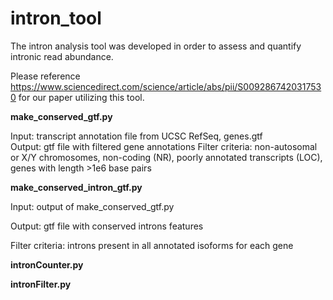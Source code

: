 # intron_tool

The intron analysis tool was developed in order to assess and quantify intronic read abundance.

Please reference https://www.sciencedirect.com/science/article/abs/pii/S0092867420317530 for our paper utilizing this tool.

**make_conserved_gtf.py**

Input: transcript annotation file from UCSC RefSeq, genes.gtf </br>
Output: gtf file with filtered gene annotations
Filter criteria: non-autosomal or X/Y chromosomes, non-coding (NR), poorly annotated transcripts (LOC), genes with length >1e6 base pairs

**make_conserved_intron_gtf.py**

Input: output of make_conserved_gtf.py

Output: gtf file with conserved introns features

Filter criteria: introns present in all annotated isoforms for each gene

**intronCounter.py**

**intronFilter.py**
